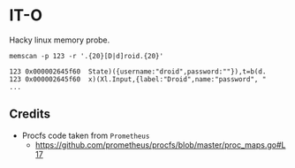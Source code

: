 # IT-O

Hacky linux memory probe. 

```
memscan -p 123 -r '.{20}[D|d]roid.{20}'

123	0x000002645f60	State)({username:"droid",password:""}),t=b(d.
123	0x000002645f60	x)(Xl.Input,{label:"Droid",name:"password", "
...
```

## Credits

- Procfs code taken from `Prometheus`
  - https://github.com/prometheus/procfs/blob/master/proc_maps.go#L17
